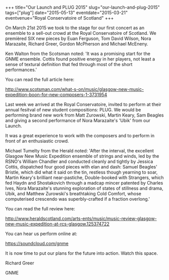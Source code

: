 +++
title="Our Launch and PLUG 2015"
slug="our-launch-and-plug-2015"
tags=["plug"]
date="2015-05-13"
eventdate="2015-03-21"
eventvenue="Royal Conservatoire of Scotland"
+++

On March 21st 2015 we took to the stage for our first concert as an ensemble to a sell-out crowd at the Royal Conservatoire of Scotland. We premièred SIX new pieces by Euan Ferguson, Tom David Wilson, Nora Marazaite, Richard Greer, Gordon McPherson and Michael McEneny.

Ken Walton from the Scotsman noted: 'It was a promising start for the GNME ensemble. Cottis found positive energy in her players, not least a sense of textural definition that fed through most of the short performances.'

You can read the full article here:

http://www.scotsman.com/what-s-on/music/glasgow-new-music-expedition-boon-for-new-composers-1-3731954

Last week we arrived at the Royal Conservatoire, invited to perform at their annual fesitval of new student compositions: PLUG. We would be performing brand new work from Matt Zurowski, Martin Keary, Sam Beagles and giving a second performance of Nora Marazaite's 'Ubik' from our Launch.

It was a great experience to work with the composers and to perform in front of an enthusiastic crowd.

Michael Tumelty from the Herald noted: 'After the interval, the excellent Glasgow New Music Expedition ensemble of strings and winds, led by the RSNO's William Chandler and conducted cleanly and tightly by Jessica Cottis, dispatched four good pieces with elan and dash: Samuel Beagles' Bristle, which did what it said on the tin, restless though yearning to soar, Martin Keary's brilliant near-pastiche, Double-booked with Strangers, which fed Haydn and Shostakovich through a madcap mincer patented by Charles Ives, Nora Marazaite's stunning exploration of states of stillness and drama, Ubik, and Matthew Zurowski's breathtaking Cold Comfort, whose computerised crescendo was superbly-crafted if a fraction overlong.'

You can read the full review here:

http://www.heraldscotland.com/arts-ents/music/music-review-glasgow-new-music-expedition-at-rcs-glasgow.125374722

You can hear us perform online at:

https://soundcloud.com/gnme

It is now time to put our plans for the future into action. Watch this space.

Richard Greer

GNME

